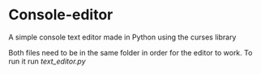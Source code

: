 # Console-editor
A simple console text editor made in Python using the curses library

Both files need to be in the same folder in order for the editor to work. To run it run _text_editor.py_
